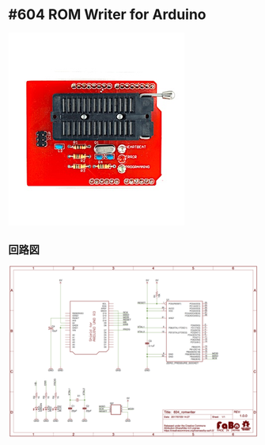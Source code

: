 # #604 ROM Writer for Arduino

![](./img/604_romwriter.jpg)
<!--COLORME-->

## 回路図

![](./img/604_romwriter_sch.png)
